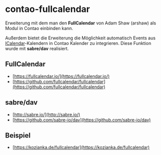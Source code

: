 # contao-fullcalendar

Erweiterung mit dem man den **FullCalendar** von Adam Shaw (arshaw) als Modul
in Contao einbinden kann.

Außerdem bietet die Erweiterung die Möglichkeit automatisch Events aus
[ICalendar](http://de.wikipedia.org/wiki/ICalendar)-Kalendern in Contao
Kalender zu integrieren. Diese Funktion wurde mit **sabre/dav** realisiert.

## FullCalendar

* [https://fullcalendar.io/](https://fullcalendar.io/)
* [https://github.com/fullcalendar/fullcalendar](https://github.com/fullcalendar/fullcalendar)

## sabre/dav

* [http://sabre.io/](http://sabre.io/)
* [https://github.com/sabre-io/dav](https://github.com/sabre-io/dav)

## Beispiel

* [https://kozianka.de/fullcalendar](https://kozianka.de/fullcalendar)
